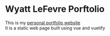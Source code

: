 # Wyatt LeFevre Porftolio
This is my [personal portfolio website](https://www.wyattlefevre.com)  
It is a static web page built using vue and vuetify
